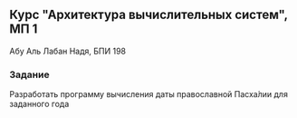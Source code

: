 ## Курс "Архитектура вычислительных систем", МП 1
Абу Аль Лабан Надя, БПИ 198

### Задание
Разработать программу вычисления даты православной Пасха́лии для заданного года
